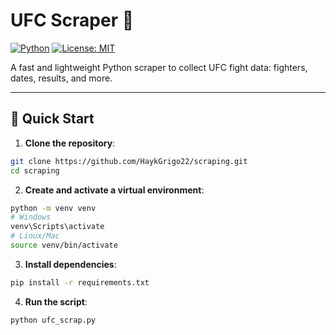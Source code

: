 # UFC Scraper 🥊

[![Python](https://img.shields.io/badge/python-3.11-blue?logo=python&logoColor=white)](https://www.python.org/)
[![License: MIT](https://img.shields.io/badge/License-MIT-green.svg)](LICENSE)

A fast and lightweight Python scraper to collect UFC fight data: fighters, dates, results, and more.

---

## 🚀 Quick Start

1. **Clone the repository**:
```bash
git clone https://github.com/HaykGrigo22/scraping.git
cd scraping
```

2. **Create and activate a virtual environment**:

```bash
python -m venv venv
# Windows
venv\Scripts\activate
# Linux/Mac
source venv/bin/activate
```
3. **Install dependencies**:

```bash
pip install -r requirements.txt
```
4. **Run the script**:

```bash
python ufc_scrap.py
```
